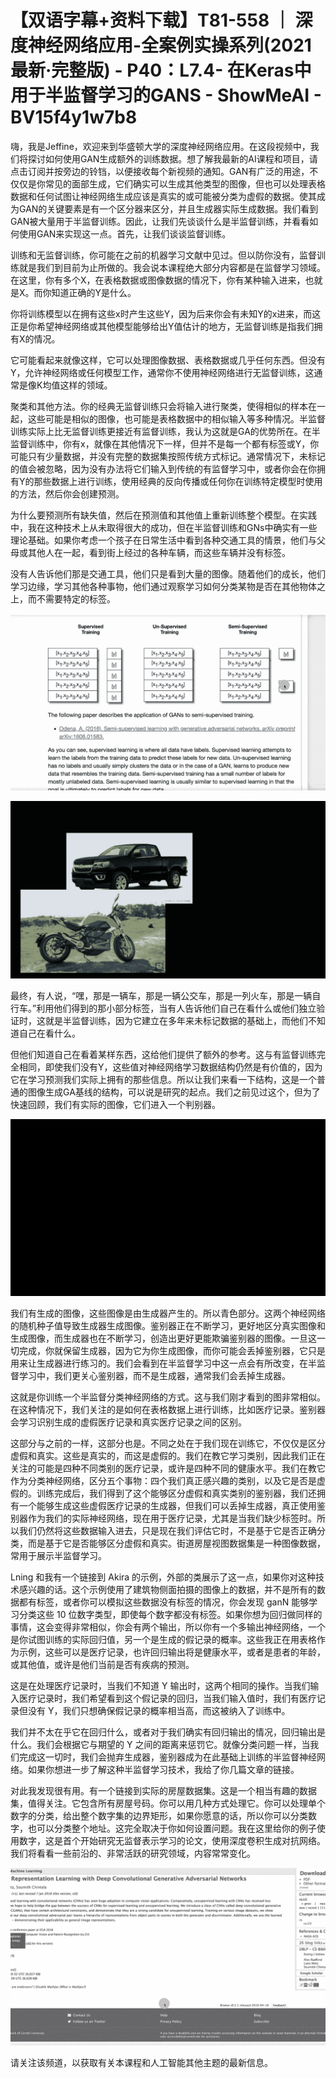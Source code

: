 # 【双语字幕+资料下载】T81-558 ｜ 深度神经网络应用-全案例实操系列(2021最新·完整版) - P40：L7.4- 在Keras中用于半监督学习的GANS - ShowMeAI - BV15f4y1w7b8

嗨，我是Jeffine，欢迎来到华盛顿大学的深度神经网络应用。在这段视频中，我们将探讨如何使用GAN生成额外的训练数据。想了解我最新的AI课程和项目，请点击订阅并按旁边的铃铛，以便接收每个新视频的通知。GAN有广泛的用途，不仅仅是你常见的面部生成，它们确实可以生成其他类型的图像，但也可以处理表格数据和任何试图让神经网络生成应该是真实的或可能被分类为虚假的数据。使其成为GAN的关键要素是有一个区分器来区分，并且生成器实际生成数据。我们看到GAN被大量用于半监督训练。因此，让我们先谈谈什么是半监督训练，并看看如何使用GAN来实现这一点。首先，让我们谈谈监督训练。

训练和无监督训练，你可能在之前的机器学习文献中见过。但以防你没有，监督训练就是我们到目前为止所做的。我会说本课程绝大部分内容都是在监督学习领域。在这里，你有多个X，在表格数据或图像数据的情况下，你有某种输入进来，也就是X。而你知道正确的Y是什么。

你将训练模型以在拥有这些x时产生这些Y，因为后来你会有未知Y的x进来，而这正是你希望神经网络或其他模型能够给出Y值估计的地方，无监督训练是指我们拥有X的情况。

它可能看起来就像这样，它可以处理图像数据、表格数据或几乎任何东西。但没有Y，允许神经网络或任何模型工作，通常你不使用神经网络进行无监督训练，这通常是像K均值这样的领域。

聚类和其他方法。你的经典无监督训练只会将输入进行聚类，使得相似的样本在一起，这些可能是相似的图像，也可能是表格数据中的相似输入等多种情况。半监督训练实际上比无监督训练更接近有监督训练，我认为这就是GA的优势所在。在半监督训练中，你有x，就像在其他情况下一样，但并不是每一个都有标签或Y，你可能只有少量数据，并没有完整的数据集按照传统方式标记。通常情况下，未标记的值会被忽略，因为没有办法将它们输入到传统的有监督学习中，或者你会在你拥有Y的那些数据上进行训练，使用经典的反向传播或任何你在训练特定模型时使用的方法，然后你会创建预测。

为什么要预测所有缺失值，然后在预测值和其他值上重新训练整个模型。在实践中，我在这种技术上从未取得很大的成功，但在半监督训练和GNs中确实有一些理论基础。如果你考虑一个孩子在日常生活中看到各种交通工具的情景，他们与父母或其他人在一起，看到街上经过的各种车辆，而这些车辆并没有标签。

没有人告诉他们那是交通工具，他们只是看到大量的图像。随着他们的成长，他们学习边缘，学习其他各种事物，他们通过观察学习如何分类某物是否在其他物体之上，而不需要特定的标签。

![](img/f767f7ef74d84f44593821b6fdff2880_1.png)

![](img/f767f7ef74d84f44593821b6fdff2880_2.png)

最终，有人说，“嘿，那是一辆车，那是一辆公交车，那是一列火车，那是一辆自行车。”利用他们得到的那小部分标签，当有人告诉他们自己在看什么或他们独立验证时，这就是半监督训练，因为它建立在多年来未标记数据的基础上，而他们不知道自己在看什么。

但他们知道自己在看着某样东西，这给他们提供了额外的参考。这与有监督训练完全相同，即使我们没有Y，这些值对神经网络学习数据结构仍然是有价值的，因为它在学习预测我们实际上拥有的那些信息。所以让我们来看一下结构，这是一个普通的图像生成GA基线的结构，可以说是研究的起点。我们之前见过这个，但为了快速回顾，我们有实际的图像，它们进入一个判别器。

![](img/f767f7ef74d84f44593821b6fdff2880_4.png)

我们有生成的图像，这些图像是由生成器产生的。所以青色部分。这两个神经网络的随机种子值导致生成器生成图像。鉴别器正在不断学习，更好地区分真实图像和生成图像，而生成器也在不断学习，创造出更好更能欺骗鉴别器的图像。一旦这一切完成，你就保留生成器，因为它为你生成图像，而你可能会丢掉鉴别器，它只是用来让生成器进行练习的。我们会看到在半监督学习中这一点会有所改变，在半监督学习中，我们更关心鉴别器，而不是生成器，通常我们会丢掉生成器。

这就是你训练一个半监督分类神经网络的方式。这与我们刚才看到的图非常相似。在这种情况下，我们关注的是如何在表格数据上进行训练，比如医疗记录。鉴别器会学习识别生成的虚假医疗记录和真实医疗记录之间的区别。

这部分与之前的一样，这部分也是。不同之处在于我们现在训练它，不仅仅是区分虚假和真实。这些是真实的，而这是虚假的。我们在教它学习类别，因此我们正在关注的可能是四种不同类别的医疗记录，或许是四种不同的健康水平。我们在教它作为分类神经网络，区分五个事物：四个我们真正感兴趣的类别，以及它是否是虚假的。训练完成后，我们得到了这个能够区分虚假和真实类别的鉴别器，我们还拥有一个能够生成这些虚假医疗记录的生成器，但我们可以丢掉生成器，真正使用鉴别器作为我们的实际神经网络，现在用于医疗记录，尤其是当我们缺少标签时。所以我们仍然将这些数据输入进去，只是现在我们评估它时，不是基于它是否正确分类，而是基于它是否能够区分虚假和真实。街道房屋视图数据集是一种图像数据，常用于展示半监督学习。

Lning 和我有一个链接到 Akira 的示例，外部的类展示了这一点，如果你对这种技术感兴趣的话。这个示例使用了建筑物侧面拍摄的图像上的数据，并不是所有的数据都有标签，或者你可以模拟这些数据没有标签的情况，你会发现 ganN 能够学习分类这些 10 位数字类型，即使每个数字都没有标签。如果你想为回归做同样的事情，这会变得非常相似，你会有两个输出，所以你有一个多输出神经网络，一个是你试图训练的实际回归值，另一个是生成的假记录的概率。这些我正在用表格作为示例，这些可以是医疗记录，也许回归输出将是健康水平，或者是患者的年龄，或其他值，或许是他们当前是否有疾病的预测。

这是在处理医疗记录时，当我们不知道 Y 输出时，这两个相同的操作。当我们输入医疗记录时，我们希望看到这个假记录的回归，当我们输入值时，我们有医疗记录但没有 Y，我们只想确保假记录的概率相当高，而这被纳入了训练中。

我们并不太在乎它在回归什么，或者对于我们确实有回归输出的情况，回归输出是什么。我们会根据它与期望的 Y 之间的距离来惩罚它。就像分类问题一样，当我们完成这一切时，我们会抛弃生成器，鉴别器成为在此基础上训练的半监督神经网络。如果你想进一步了解这种半监督学习技术，我给了你几篇文章的链接。

对此我发现很有用。有一个链接到实际的房屋数据集。这是一个相当有趣的数据集，值得关注。它包含所有房屋号码。你可以用几种方式处理它。你可以处理单个数字的分类，给出整个数字集的边界矩形，如果你愿意的话，所以你可以分类数字，也可以分类整个地址。这完全取决于你如何设置问题。我在这里给你的例子使用数字，这是首个开始研究无监督表示学习的论文，使用深度卷积生成对抗网络。我们将看看一些前沿的、非常活跃的研究领域，内容常常变化。

![](img/f767f7ef74d84f44593821b6fdff2880_6.png)

请关注该频道，以获取有关本课程和人工智能其他主题的最新信息。
